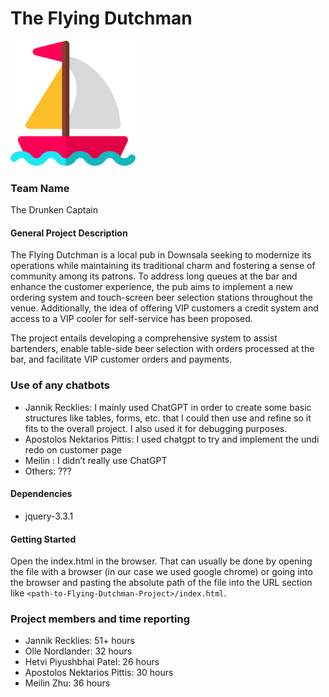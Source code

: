 # The Flying Dutchman
<img src="images/Icons/logo.png" alt="Flying Dutchman Logo" width="200"/>

### Team Name
The Drunken Captain


#### General Project Description

The Flying Dutchman is a local pub in Downsala seeking to modernize its operations while maintaining its traditional charm and fostering a sense of community among its patrons. To address long queues at the bar and enhance the customer experience, the pub aims to implement a new ordering system and touch-screen beer selection stations throughout the venue. Additionally, the idea of offering VIP customers a credit system and access to a VIP cooler for self-service has been proposed.

The project entails developing a comprehensive system to assist bartenders, enable table-side beer selection with orders processed at the bar, and facilitate VIP customer orders and payments.

### Use of any chatbots

- Jannik Recklies: I mainly used ChatGPT in order to create some basic structures like tables, forms, etc. that I could then use and refine so it fits to the overall project. I also used it for debugging purposes.
- Apostolos Nektarios Pittis: I used chatgpt to try and implement the undi redo on customer page
- Meilin : I didn’t really use ChatGPT
- Others: ???

#### Dependencies

- jquery-3.3.1

#### Getting Started

Open the index.html in the browser. That can usually be done by opening the file with a browser (in our case we used google chrome) or going into the browser and pasting the absolute path of the file into the URL section like `<path-to-Flying-Dutchman-Project>/index.html`.

### Project members and time reporting
- Jannik Recklies: 51+ hours
- Olle Nordlander: 32 hours
- Hetvi Piyushbhai Patel: 26 hours
- Apostolos Nektarios Pittis: 30 hours
- Meilin Zhu: 36 hours
